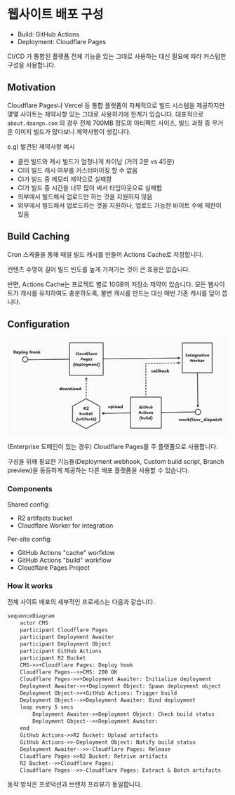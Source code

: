 # 웹사이트 배포 구성

- Build: GitHub Actions
- Deployment: Cloudflare Pages

CI/CD 가 통합된 플랫폼 전체 기능을 있는 그대로 사용하는 대신 필요에 따라 커스텀한 구성을 사용합니다.

## Motivation

Cloudflare Pages나 Vercel 등 통합 플랫폼이 자체적으로 빌드 시스템을 제공하지만 몇몇 사이트는 제약사항 있는 그대로 사용하기에 한계가 있습니다. 대표적으로 `about.daangn.com` 의 경우 전체 700MB 정도의 아티팩트 사이즈, 빌드 과정 중 무거운 이미지 빌드가 많다보니 제약사항이 생깁니다.

e.g) 발견된 제약사항 예시

- 클린 빌드와 캐시 빌드가 엄청나게 차이남 (거의 2분 vs 45분)
- CI의 빌드 캐시 여부를 커스터마이징 할 수 없음
- CI가 빌드 중 메모리 제약으로 실패함
- CI가 빌드 중 시간을 너무 많이 써서 타임아웃으로 실패함
- 외부에서 빌드해서 업로드만 하는 것을 지원하지 않음
- 외부에서 빌드해서 업로드하는 것을 지원하나, 업로드 가능한 바이트 수에 제한이 있음

## Build Caching

Cron 스케줄을 통해 매일 빌드 캐시를 만들어 Actions Cache로 저장합니다.

컨텐츠 수명이 길어 빌드 빈도를 높게 가져가는 것이 큰 효용은 없습니다.

반면, Actions Cache는 프로젝트 별로 10GB의 저장소 제약이 있습니다. 모든 웹사이트가 캐시를 유지하여도 충분하도록, 불변 캐시를 만드는 대신 매번 기존 캐시를 덮어 씁니다.

## Configuration

![Deployment Configuration Overview](images/deployment-configuration-overview.png)

(Enterprise 도메인이 있는 경우) Cloudflare Pages를 주 플랫폼으로 사용합니다.

구성을 위해 필요한 기능들(Deployment webhook, Custom build script, Branch preview)을 동등하게 제공하는 다른 배포 플랫폼을 사용할 수 있습니다.

### Components

Shared config:
- R2 artifacts bucket
- Cloudflare Worker for integration

Per-site config:

- GitHub Actions "cache" worfklow
- GitHub Actions "build" workflow
- Cloudflare Pages Project

### How it works

전체 사이트 배포의 세부적인 프로세스는 다음과 같습니다.

```mermaid
sequenceDiagram
    actor CMS
    participant Cloudflare Pages
    participant Deployment Awaiter
    participant Deployment Object
    participant GitHub Actions
    participant R2 Bucket
    CMS->>+Cloudflare Pages: Deploy hook
    Cloudflare Pages-->>CMS: 200 OK
    Cloudflare Pages->>+Deployment Awaiter: Initialize deployment
    Deployment Awaiter->>+Deployment Object: Spawn deployment object
    Deployment Object->>+GitHub Actions: Trigger build
    Deployment Object-->>Deployment Awaiter: Bind deployment
    loop every 5 secs
        Deployment Awaiter->>Deployment Object: Check build status
        Deployment Object-->>Deployment Awaiter: 
    end
    GitHub Actions->>R2 Bucket: Upload artifacts
    GitHub Actions->>-Deployment Object: Notify build status
    Deployment Awaiter-->>-Cloudflare Pages: Release
    Cloudflare Pages->>R2 Bucket: Retrive artifacts
    R2 Bucket-->>Cloudflare Pages: 
    Cloudflare Pages-->>-Cloudflare Pages: Extract & Batch artifacts
```

동작 방식은 프로덕션과 브랜치 프리뷰가 동일합니다.
